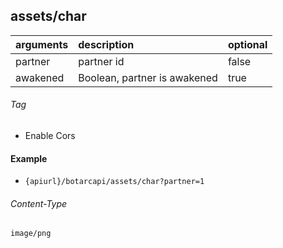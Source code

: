 ## assets/char

| arguments | description                  | optional |
|:----------|:-----------------------------|----------|
| partner   | partner id                   | false    |
| awakened  | Boolean, partner is awakened | true     |

###### Tag

* Enable Cors

#### Example

+ `{apiurl}/botarcapi/assets/char?partner=1`

###### Content-Type

```
image/png
```
